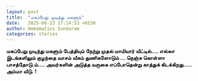 ```yaml
---
layout: post
title:  "மகப்பேறு முடிந்து மகளும்"
date:   2025-06-22 17:14:53 +0530
author: Hemamalini Sundaram
categories: stories
---
```


**மகப்பேறு முடிந்து மகளும் பேத்தியும் நேற்று முதல் மாமியார் வீட்டில்\.... எல்லா
இடங்களிலும் குழந்தை வாசம் வீசும் துணிகளோடும் \... நெஞ்சு கொள்ளா பாசத்தோடு.ம்\....
அவர்களின் அடுத்த வருகை எப்போதென்று காத்துக் கிடக்கிறது\..... அம்மா வீடு. !**
